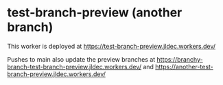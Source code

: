# test-branch-preview (another branch)

This worker is deployed at https://test-branch-preview.jldec.workers.dev/

Pushes to main also update the preview branches at https://branchy-branch-test-branch-preview.jldec.workers.dev/ and https://another-test-branch-preview.jldec.workers.dev/
